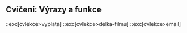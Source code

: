 ## Cvičení: Výrazy a funkce

::exc[cvlekce>vyplata]
::exc[cvlekce>delka-filmu]
::exc[cvlekce>email]
